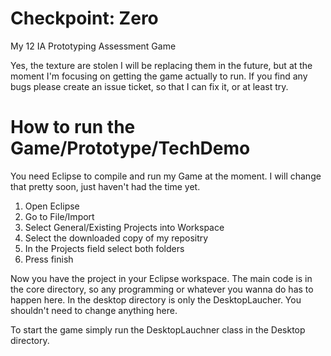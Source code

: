 # Checkpoint: Zero
My 12 IA Prototyping Assessment Game

Yes, the texture are stolen I will be replacing them in the future, but at the moment I'm focusing on getting the game actually to run.
If you find any bugs please create an issue ticket, so that I can fix it, or at least try.

# How to run the Game/Prototype/TechDemo
You need Eclipse to compile and run my Game at the moment. I will change that pretty soon, just haven't had the time yet.

1. Open Eclipse
2. Go to File/Import
3. Select General/Existing Projects into Workspace
4. Select the downloaded copy of my repositry
5. In the Projects field select both folders
6. Press finish

Now you have the project in your Eclipse workspace.
The main code is in the core directory, so any programming or whatever you wanna do has to happen here. 
In the desktop directory is only the DesktopLaucher. You shouldn't need to change anything here.

To start the game simply run the DesktopLauchner class in the Desktop directory.
